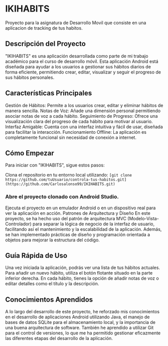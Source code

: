# IKIHABITS
Proyecto para la asignatura de Desarrollo Movil que consiste en una aplicacion de tracking de tus habitos.

## Descripción del Proyecto
"IKIHABITS" es una aplicación desarrollada como parte de mi trabajo académico para el curso de desarrollo móvil. Esta aplicación Android está diseñada para ayudar a los usuarios a gestionar sus hábitos diarios de forma eficiente, permitiendo crear, editar, visualizar y seguir el progreso de sus hábitos personales.

## Características Principales
Gestión de Hábitos: Permite a los usuarios crear, editar y eliminar hábitos de manera sencilla.
Notas de Voz: Añade una dimensión personal permitiendo asociar notas de voz a cada hábito.
Seguimiento de Progreso: Ofrece una visualización clara del progreso de cada hábito para motivar al usuario.
Interfaz Amigable: Cuenta con una interfaz intuitiva y fácil de usar, diseñada para facilitar la interacción.
Funcionamiento Offline: La aplicación es completamente funcional sin necesidad de conexión a internet.

## Cómo Empezar
Para iniciar con "IKIHABITS", sigue estos pasos:

Clona el repositorio en tu entorno local utilizando:
`[git clone https://github.com/tuUsuario/controla-tus-habitos.git](https://github.com/Carlosalonso99/IKIHABITS.git)`
### Abre el proyecto clonado con Android Studio.
Ejecuta el proyecto en un emulador Android o en un dispositivo real para ver la aplicación en acción.
Patrones de Arquitectura y Diseño
En este proyecto, se ha hecho uso del patrón de arquitectura MVC (Modelo-Vista-Controlador) para separar la lógica de negocio de la interfaz de usuario, facilitando así el mantenimiento y la escalabilidad de la aplicación. Además, se han implementado prácticas de diseño y programación orientada a objetos para mejorar la estructura del código.

## Guía Rápida de Uso
Una vez iniciada la aplicación, podrás ver una lista de tus hábitos actuales. Para añadir un nuevo hábito, utiliza el botón flotante situado en la parte inferior derecha. En cada hábito, tienes la opción de añadir notas de voz o editar detalles como el título y la descripción.

## Conocimientos Aprendidos
A lo largo del desarrollo de este proyecto, he reforzado mis conocimientos en el desarrollo de aplicaciones Android utilizando Java, el manejo de bases de datos SQLite para el almacenamiento local, y la importancia de una buena arquitectura de software. También he aprendido a utilizar Git para el control de versiones, lo que me ha permitido gestionar eficazmente las diferentes etapas del desarrollo de la aplicación.
